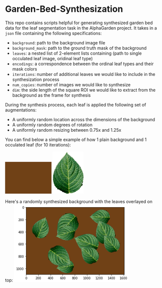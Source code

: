 # Garden-Bed-Synthesization

This repo contains scripts helpful for generating synthesized garden bed data for the leaf segmentation task in the AlphaGarden project. It takes in a `json` file containing the following specifications:
- `background`: path to the background image file
- `background_mask`: path to the ground truth mask of the background
- `leaves`: a nested list of 2-element lists containing (path to single occulated leaf image, oridinal leaf type)
- `encodings`: a correspondence between the ordinal leaf types and their mask colors
- `iterations`: number of additional leaves we would like to include in the synthesization process
- `num_copies`: number of images we would like to synthesize
- `dim`: the side length of the square ROI we would like to extract from the background as the frame for synthesis

During the synthesis process, each leaf is applied the following set of augmentations:
- A uniformly random location across the dimensions of the background
- A uniformly random degrees of rotation
- A uniformly random resizing between 0.75x and 1.25x

You can find below a simple example of how 1 plain background and 1 occulated leaf (for 10 iterations):

<img src="./demo_images/simple_background.png" width="30%" height="30%">

<img src="./demo_images/simple_leaf.png" width="20%" height="20%"/>

Here's a randomly synthesized background with the leaves overlayed on top:
![One Synthesized Image](./demo_images/simple_synthesized.png)
